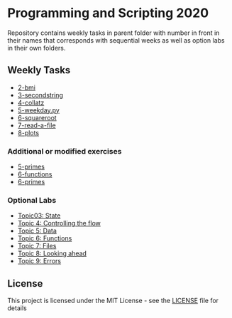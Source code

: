 # Programming and Scripting 2020
Repository contains weekly tasks in parent folder with number in front in their names that corresponds with sequential weeks as well as option labs in their own folders.

## Weekly Tasks

* [2-bmi](https://github.com/mizydorek/pands-problems-2020/blob/master/2-bmi.py)
* [3-secondstring](https://github.com/mizydorek/pands-problems-2020/blob/master/3-secondstring.py)
* [4-collatz](https://github.com/mizydorek/pands-problems-2020/blob/master/4-collatz.py)
* [5-weekday.py](https://github.com/mizydorek/pands-problems-2020/blob/master/5-weekday.py)
* [6-squareroot](https://github.com/mizydorek/pands-problems-2020/blob/master/6-squareroot.py)
* [7-read-a-file](https://github.com/mizydorek/pands-problems-2020/blob/master/7-read-a-file.py)
* [8-plots](https://github.com/mizydorek/pands-problems-2020/blob/master/8-plots.py)

### Additional or modified exercises 

* [5-primes](https://github.com/mizydorek/pands-problems-2020/blob/master/5-primes.py)
* [6-functions](https://github.com/mizydorek/pands-problems-2020/blob/master/6-functions.py)
* [6-primes](https://github.com/mizydorek/pands-problems-2020/blob/master/6-primes.py)

### Optional Labs 

* [Topic03: State](https://github.com/mizydorek/pands-problems-2020/tree/master/Topic03-variables%26state)
* [Topic 4: Controlling the flow](https://github.com/mizydorek/pands-problems-2020/tree/master/Topic04-flow)
* [Topic 5: Data](https://github.com/mizydorek/pands-problems-2020/tree/master/Topic05-datastructures)
* [Topic 6: Functions](https://github.com/mizydorek/pands-problems-2020/tree/master/Topic06-functions)
* [Topic 7: Files](https://github.com/mizydorek/pands-problems-2020/tree/master/Topic07-Files)
* [Topic 8: Looking ahead](https://github.com/mizydorek/pands-problems-2020/tree/master/Topic08-plots)
* [Topic 9: Errors](https://github.com/mizydorek/pands-problems-2020/tree/master/Topic09-errors)

## License

This project is licensed under the MIT License - see the [LICENSE](LICENSE) file for details